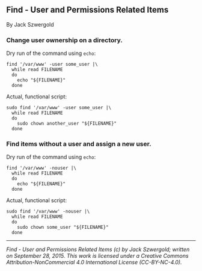 ## Find - User and Permissions Related Items

By Jack Szwergold

### Change user ownership on a directory.

Dry run of the command using `echo`:

	find '/var/www' -user some_user |\
	  while read FILENAME
	  do
	    echo "${FILENAME}"
	  done

Actual, functional script:

	sudo find '/var/www' -user some_user |\
	  while read FILENAME
	  do
	    sudo chown another_user "${FILENAME}"
	  done

### Find items without a user and assign a new user.

Dry run of the command using `echo`:

	find '/var/www' -nouser |\
	  while read FILENAME
	  do
	    echo "${FILENAME}"
	  done

Actual, functional script:

	sudo find '/var/www' -nouser |\
	  while read FILENAME
	  do
	    sudo chown some_user "${FILENAME}"
	  done

***

*Find - User and Permissions Related Items (c) by Jack Szwergold; written on September 28, 2015. This work is licensed under a Creative Commons Attribution-NonCommercial 4.0 International License (CC-BY-NC-4.0).*
